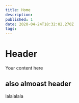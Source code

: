 ```yaml
---
title: Home
description: 
published: 1
date: 2020-04-24T18:32:02.270Z
tags: 
---
```


# Header
Your content here

## also almoast header

lalalalala
